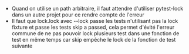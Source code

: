 - Quand on utilise un path arbitraire, il faut attendre d'utiliser pytest-lock dans un autre projet pour ce rendre compte de l'erreur
- Il faut que lock.lock avec --lock passe les tests n'utilisant pas la lock fixture et passe les tests skip a passed, cela permet d'évité l'erreur commune de ne pas pouvoir lock plusieurs test dans une fonction de test en même temps car skip empêche le lock de la fonction de test suivante